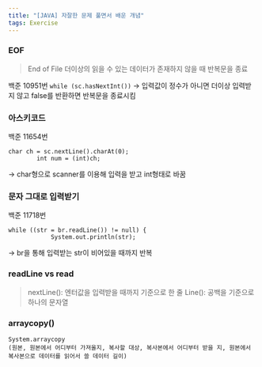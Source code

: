```yaml
---
title: "[JAVA] 자잘한 문제 풀면서 배운 개념"
tags: Exercise
---
```


### EOF
>End of File
더이상의 읽을 수 있는 데이터가 존재하지 않을 때 반복문을 종료

백준 10951번
`while (sc.hasNextInt())`
-> 입력값이 정수가 아니면 더이상 입력받지 않고 false를 반환하면 반복문을 종료시킴

### 아스키코드

백준 11654번
```
char ch = sc.nextLine().charAt(0);
        int num = (int)ch;
```
-> char형으로 scanner를 이용해 입력을 받고 int형태로 바꿈

### 문자 그대로 입력받기
백준 11718번

```
while ((str = br.readLine()) != null) {
            System.out.println(str);
```
-> br을 통해 입력받는 str이 비어있을 때까지 반복

### readLine vs read
>nextLine(): 엔터값을 입력받을 때까지 기준으로 한 줄
Line(): 공백을 기준으로 하나의 문자열

### arraycopy()
```
System.arraycopy
(원본, 원본에서 어디부터 가져올지, 복사할 대상, 복사본에서 어디부터 받을 지, 원본에서 복사본으로 데이터를 읽어서 쓸 데이터 길이)
```
